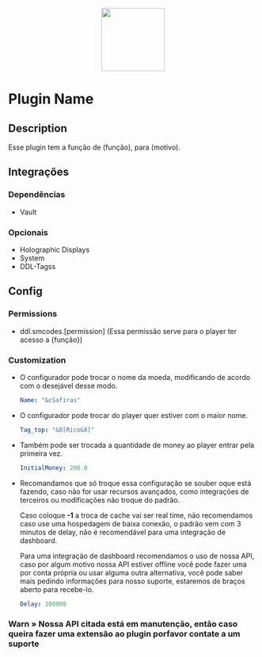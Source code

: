 <p align="center"><img width="128" src="https://www.spetacularnetwork.xyz/barrier.png" /></p>

# **Plugin Name**

## Description

Esse plugin tem a função de (função), para (motivo).

## Integrações

### Dependências

- Vault

### Opcionais

- Holographic Displays
- System
- DDL-Tagss

## Config

### Permissions

- ddl.smcodes.[permission] (Essa permissão serve para o player ter acesso a {função})

### Customization

- O configurador pode trocar o nome da moeda, modificando de acordo com o desejável desse modo.
    ```yaml
    Name: "&cSafiras"
    ```
- O configurador pode trocar do player quer estiver com o maior nome.
    ```yaml
    Tag_top: "&8[Rico&8]"
    ```
- Também pode ser trocada a quantidade de money ao player entrar pela primeira vez.
    ```yaml
    InitialMoney: 200.0
    ```
- Recomandamos que só troque essa configuração se souber oque está fazendo, caso não for usar recursos avançados, como integrações de terceiros ou modificações não troque do padrão.
    
    Caso coloque **-1** a troca de cache vai ser real time, não recomendamos caso use uma hospedagem de baixa conexão, o padrão vem com 3 minutos de delay, não é recomendável para uma integração de dashboard.

    Para uma integração de dashboard recomendamos o uso de nossa API, caso por algum motivo nossa API estiver offline você pode fazer uma por conta própria ou usar alguma outra alternativa, você pode saber mais pedindo informações para nosso suporte, estaremos de braços aberto para recebe-lo.
    ```yaml
    Delay: 180000
    ```

### **Warn** » Nossa API citada está em manutenção, então caso queira fazer uma extensão ao plugin porfavor contate a um suporte